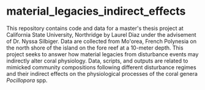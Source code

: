 # material_legacies_indirect_effects
This repository contains code and data for a master's thesis project at California State University, Northridge by Laurel Diaz under the advisement of Dr. Nyssa Silbiger. Data are collected from Mo'orea, French Polynesia on the north shore of the island on the fore reef at a 10-meter depth. This project seeks to answer how material legacies from disturbance events may indirectly alter coral physiology. Data, scripts, and outputs are related to mimicked community compositions following different disturbance regimes and their indirect effects on the physiological processes of the coral genera _Pocillopora_ spp. 
